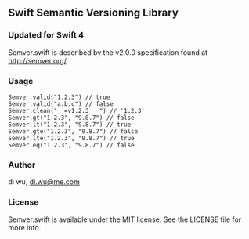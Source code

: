 ## Swift Semantic Versioning Library

### Updated for Swift 4

Semver.swift is described by the v2.0.0 specification found at http://semver.org/.

### Usage

```
Semver.valid("1.2.3") // true
Semver.valid("a.b.c") // false
Semver.clean("  =v1.2.3   ") // '1.2.3'
Semver.gt("1.2.3", "9.8.7") // false
Semver.lt("1.2.3", "9.8.7") // true
Semver.gte("1.2.3", "9.8.7") // false
Semver.lte("1.2.3", "9.8.7") // true
Semver.eq("1.2.3", "9.8.7") // false
```

### Author

di wu, di.wu@me.com

### License

Semver.swift is available under the MIT license. See the LICENSE file for more info.
